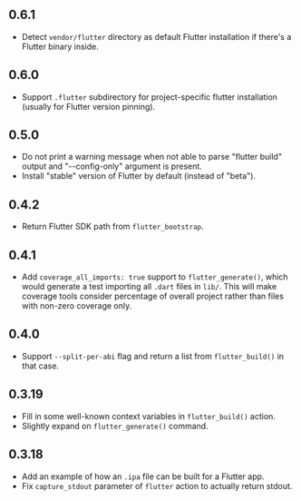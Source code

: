 ## 0.6.1

- Detect `vendor/flutter` directory as default Flutter installation if there's a
  Flutter binary inside.

## 0.6.0

- Support `.flutter` subdirectory for project-specific flutter installation
  (usually for Flutter version pinning).

## 0.5.0

- Do not print a warning message when not able to parse "flutter build" output
  and "--config-only" argument is present.
- Install "stable" version of Flutter by default (instead of "beta").

## 0.4.2

- Return Flutter SDK path from `flutter_bootstrap`.

## 0.4.1

- Add `coverage_all_imports: true` support to `flutter_generate()`, which would
  generate a test importing all `.dart` files in `lib/`. This will make coverage
  tools consider percentage of overall project rather than files with non-zero
  coverage only.

## 0.4.0

- Support `--split-per-abi` flag and return a list from `flutter_build()` in
  that case.

## 0.3.19

- Fill in some well-known context variables in `flutter_build()` action.
- Slightly expand on `flutter_generate()` command.

## 0.3.18

- Add an example of how an `.ipa` file can be built for a Flutter app.
- Fix `capture_stdout` parameter of `flutter` action to actually return stdout.
